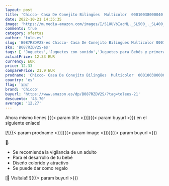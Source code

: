 ```yaml
---
layout: post
title: 'Chicco- Casa De Conejito Bilingües  Multicolor  00010038000040 '
date: 2022-10-21 14:35:35
image: 'https://m.media-amazon.com/images/I/51OUVbIacML._SL500_._SL400_.jpg'
comments: true
category: ofertas
author: 'tole.es'
slug: 'B087RZDV2S-es Chicco- Casa De Conejito Bilingües Multicolor 00010038000040'
sku: 'B087RZDV2S-es'
tags: [ 'Juguetes','Juguetes con sonido','Juguetes para Bebés y primera infancia','Juguetes y juegos','chicco','chicco-','🇪🇸', ]
actualPrice: 12.33 EUR
currency: EUR
price: 12.33
comparePrice: 21.9 EUR
prodname: 'Chicco- Casa De Conejito Bilingües  Multicolor  00010038000040 '
country: 'es'
flag: '🇪🇸'
brand: 'Chicco'
buyurl: 'https://www.amazon.es/dp/B087RZDV2S/?tag=tolees-21'
descuento: '43.70'
average: '12.27'
---
```


Ahora mismo tienes [{{< param title >}}]({{< param buyurl >}}) en el siguiente enlace!

[![{{< param prodname >}}]({{< param image >}})]({{< param buyurl >}})

🔎:

- Se recomienda la vigilancia de un adulto
- Para el desarrollo de tu bebé
- Diseño colorido y atractivo
- Se puede dar como regalo

[🛒 Visítala!!!]({{< param buyurl >}})
